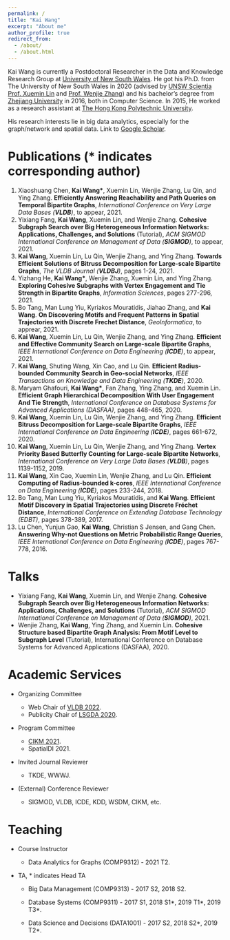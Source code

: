 ```yaml
---
permalink: /
title: "Kai Wang"
excerpt: "About me"
author_profile: true
redirect_from: 
  - /about/
  - /about.html
---
```


Kai Wang is currently a Postdoctoral Researcher in the Data and Knowledge Research Group at [University of New South Wales](https://www.unsw.edu.au/). He got his Ph.D. from The University of New South Wales in 2020 (advised by [UNSW Scientia Prof. Xuemin Lin](http://www.cse.unsw.edu.au/~lxue/) and [Prof. Wenjie Zhang](http://www.cse.unsw.edu.au/~zhangw/)) and his bachelor’s degree from [Zhejiang University](https://www.zju.edu.cn/) in 2016, both in Computer Science. In 2015, He worked as a research assistant at [The Hong Kong Polytechnic University](https://www.polyu.edu.hk/). 

His research interests lie in big data analytics, especially for the graph/network and spatial data.  Link to [Google Scholar](https://scholar.google.com/citations?user=G4DiwTIAAAAJ&hl=en).

Publications (* indicates corresponding author)
======
1. Xiaoshuang Chen, **Kai Wang\***, Xuemin Lin, Wenjie Zhang, Lu Qin, and Ying Zhang. **Efficiently Answering Reachability and Path Queries on Temporal Bipartite Graphs**, *International Conference on Very Large Data Bases (**VLDB**)*, to appear, 2021.
2. Yixiang Fang, **Kai Wang**, Xuemin Lin, and Wenjie Zhang. **Cohesive Subgraph Search over Big Heterogeneous Information Networks: Applications, Challenges, and Solutions** (Tutorial), *ACM SIGMOD International Conference on Management of Data (**SIGMOD**)*, to appear, 2021.
3. **Kai Wang**, Xuemin Lin, Lu Qin, Wenjie Zhang, and Ying Zhang. **Towards Efficient Solutions of Bitruss Decomposition for Large-scale Bipartite Graphs**, *The VLDB Journal (**VLDBJ**)*, pages 1-24, 2021.
4. Yizhang He, **Kai Wang\***, Wenjie Zhang, Xuemin Lin, and Ying Zhang. **Exploring Cohesive Subgraphs with Vertex Engagement and Tie Strength in Bipartite Graphs**, *Information Sciences*, pages 277-296, 2021.
5. Bo Tang, Man Lung Yiu, Kyriakos Mouratidis, Jiahao Zhang, and **Kai Wang**. **On Discovering Motifs and Frequent Patterns in Spatial Trajectories with  Discrete Frechet Distance**, *GeoInformatica*, to apprear, 2021.
6. **Kai Wang**, Xuemin Lin, Lu Qin, Wenjie Zhang, and Ying Zhang. **Efficient and Effective Community Search on Large-scale Bipartite Graphs**, *IEEE International Conference on Data Engineering (**ICDE**)*, to appear, 2021.
7. **Kai Wang**, Shuting Wang, Xin Cao, and Lu Qin. **Efficient Radius-bounded Community Search in Geo-social Networks**, *IEEE Transactions on Knowledge and Data Engineering (**TKDE**)*,  2020. 
8. Maryam Ghafouri, **Kai Wang\***, Fan Zhang, Ying Zhang, and Xuemin Lin. **Efficient Graph Hierarchical Decomposition With User Engagement And Tie Strength**, *International Conference on Database Systems for Advanced Applications (DASFAA)*, pages 448-465, 2020.
9. **Kai Wang**, Xuemin Lin, Lu Qin, Wenjie Zhang, and Ying Zhang. **Efficient Bitruss Decomposition for Large-scale Bipartite Graphs**, *IEEE International Conference on Data Engineering (**ICDE**)*, pages 661-672, 2020.
10. **Kai Wang**, Xuemin Lin, Lu Qin, Wenjie Zhang, and Ying Zhang. **Vertex Priority Based Butterfly Counting for Large-scale Bipartite Networks**, *International Conference on Very Large Data Bases (**VLDB**)*, pages 1139-1152, 2019.
11. **Kai Wang**, Xin Cao, Xuemin Lin, Wenjie Zhang, and Lu Qin. **Efficient Computing of Radius-bounded k-cores**, *IEEE International Conference on Data Engineering (**ICDE**)*, pages 233-244, 2018.
12. Bo Tang, Man Lung Yiu, Kyriakos Mouratidis, and **Kai Wang**. **Efficient Motif Discovery in Spatial Trajectories using Discrete Fréchet Distance**, *International Conference on Extending Database Technology (EDBT)*, pages 378-389, 2017.
13. Lu Chen, Yunjun Gao, **Kai Wang**, Christian S Jensen, and Gang Chen. **Answering Why-not Questions on Metric Probabilistic Range Queries**, *IEEE International Conference on Data Engineering (**ICDE**)*, pages 767-778, 2016.

Talks
======
- Yixiang Fang, **Kai Wang**, Xuemin Lin, and Wenjie Zhang. **Cohesive Subgraph Search over Big Heterogeneous Information Networks: Applications, Challenges, and Solutions** (Tutorial), *ACM SIGMOD International Conference on Management of Data (**SIGMOD**)*, 2021.
- Wenjie Zhang, **Kai Wang**, Ying Zhang, and Xuemin Lin. **Cohesive Structure based Bipartite Graph Analysis: From Motif Level to Subgraph Level** (Tutorial), International Conference on Database Systems for Advanced Applications (DASFAA), 2020.

Academic Services
======

- Organizing Committee
  - Web Chair of [VLDB 2022](http://vldb.org/2022/).
  - Publicity Chair of [LSGDA 2020](https://www.google.com/url?q=https%3A%2F%2Flsgda.github.io%2F2020%2F&sa=D&sntz=1&usg=AFQjCNFYfkgg9wBrWW8wUaG8GCGXJz3z_A).

- Program Committee
  - [CIKM 2021](https://www.cikm2021.org/).
  - SpatialDI 2021.

- Invited Journal Reviewer
  - TKDE, WWWJ.

- (External) Conference Reviewer
  - SIGMOD, VLDB, ICDE, KDD, WSDM, CIKM, etc.


Teaching
======
- Course Instructor
  - Data Analytics for Graphs  (COMP9312) -  2021 T2.

- TA, * indicates Head TA
  - Big Data Management  (COMP9313) -  2017 S2, 2018 S2.

  - Database Systems (COMP9311) -  2017 S1, 2018 S1\*, 2019 T1\*, 2019 T3\*.

  - Data Science and Decisions (DATA1001) -  2017 S2, 2018 S2\*, 2019 T2\*.

